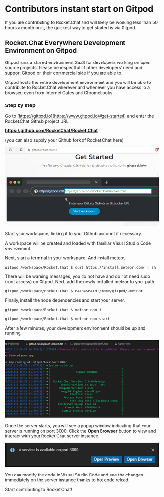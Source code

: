 # Contributors instant start on Gitpod

If you are contributing to Rocket.Chat and will likely be working less than 50 hours a month on it, the quickest way to get started is via Gitpod.

## Rocket.Chat Everywhere Development Environment on Gitpod

Gitpod runs a shared environment SaaS for developers working on open source projects.  Please be respectful of other developers' need and support Gitpod on their commercial side if you are able to.  
  
Gitpod hosts the entire development environment and you will be able to contribute to Rocket.Chat wherever and whenever you have access to a browser;  even from Internet Cafes and Chromebooks.

### Step by step

Go to [https://gitpod.io](https://www.gitpod.io/#get-started)  and enter the Rocket.Chat Github project URL   
  
**https://github.com/RocketChat/Rocket.Chat**  
  
\(you can also supply your Github fork of Rocket.Chat here\) 

![](../../.gitbook/assets/gitpodstart.png)

Start your workspace, linking it to your Github account if necessary.  
  
A workspace will be created and loaded with familiar  Visual Studio Code environment.  
  
Next, start a terminal in your workspace.  And install meteor.

```text
gitpod /workspace/Rocket.Chat $ curl https://install.meteor.com/ | sh
```

There will be warning messages,  you do not have and do not need sudo \(root access\) on Gitpod.    Next, add the newly installed meteor to your path.

```text
gitpod /workspace/Rocket.Chat $ PATH=$PATH:/home/gitpod/.meteor
```

Finally,  install the node dependencies and start your server.

```text
gitpod /workspace/Rocket.Chat $ meteor npm i
```

```text
gitpod /workspace/Rocket.Chat $ meteor npm start
```

After a few minutes, your development environment should be up and running.

![](../../.gitbook/assets/gitpodrunning.png)

Once the server starts, you will see a popup window indicating that your server is running on port 3000.  Click the **Open Browser** button to view and interact with your Rocket.Chat server instance.  


![](../../.gitbook/assets/gitpodfinal.png)

You can modify the code in Visual Studio Code and see the changes immediately on the server instance thanks to hot code reload.  
  
Start contributing to Rocket.Chat!

